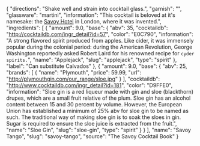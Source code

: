{
    "directions": "Shake well and strain into cocktail glass.",
    "garnish": "",
    "glassware": "martini",
    "information": "This cocktail is beloved at it's namesake: the [Savoy Hotel](http://en.wikipedia.org/wiki/Savoy_Hotel) in London, where it was invented.",
    "ingredients": [
        {
            "amount": 9.0,
            "base": {
                "abv": 35,
                "cocktaildb": "http://cocktaildb.com/ingr_detail?id=57",
                "color": "E0C790",
                "information": "A strong flavored spirit produced from apples.  Like cider, it was immensely popular during the colonial period: during the American Revolution, George Washington reportedly asked Robert Laird for his renowned recipe for `cyder spirits.`",
                "name": "Applejack",
                "slug": "applejack",
                "type": "spirit"
            },
            "label": "Can substitute Calvados"
        },
        {
            "amount": 9.0,
            "base": {
                "abv": 25,
                "brands": [
                    {
                        "name": "Plymouth",
                        "price": 59.99,
                        "url": "http://plymouthgin.com/our_range/sloe.jpg"
                    }
                ],
                "cocktaildb": "http://www.cocktaildb.com/ingr_detail?id=181",
                "color": "D9FFE0",
                "information": "Sloe gin is a red liqueur made with gin and sloe (blackthorn) drupes, which are a small fruit relative of the plum. Sloe gin has an alcohol content between 15 and 30 percent by volume. However, the European Union has established a minimum of 25% abv for sloe gin to be named as such. The traditional way of making sloe gin is to soak the sloes in gin. Sugar is required to ensure the sloe juice is extracted from the fruit.",
                "name": "Sloe Gin",
                "slug": "sloe-gin",
                "type": "spirit"
            }
        }
    ],
    "name": "Savoy Tango",
    "slug": "savoy-tango",
    "source": "The Savoy Cocktail Book"
}